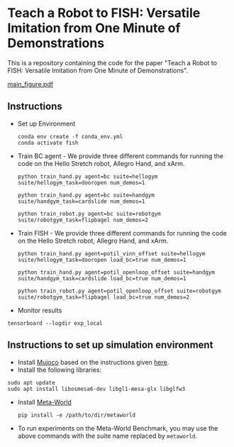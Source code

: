 # Teach a Robot to FISH: Versatile Imitation from One Minute of Demonstrations

This is a repository containing the code for the paper "Teach a Robot to FISH: Versatile Imitation from One Minute of Demonstrations".

[main_figure.pdf](https://github.com/siddhanthaldar/FISH/files/10835557/main_figure.pdf)

## Instructions
- Set up Environment
  ```
  conda env create -f conda_env.yml
  conda activate fish
  ```
- Train BC agent - We provide three different commands for running the code on the Hello Stretch robot, Allegro Hand, and xArm.
  ```
  python train_hand.py agent=bc suite=hellogym suite/hellogym_task=dooropen num_demos=1
  ```
  ```
  python train_hand.py agent=bc suite=handgym suite/handgym_task=cardslide num_demos=1
  ```
  ```
  python train_robot.py agent=bc suite=robotgym suite/robotgym_task=flipbagel num_demos=2
  ```

- Train FISH - We provide three different commands for running the code on the Hello Stretch robot, Allegro Hand, and xArm.
  ```
  python train_hand.py agent=potil_vinn_offset suite=hellogym suite/hellogym_task=dooropen load_bc=true num_demos=1
  ```
  ```
  python train_hand.py agent=potil_openloop_offset suite=handgym suite/handgym_task=cardslide load_bc=true num_demos=1
  ```
  ```
  python train_robot.py agent=potil_openloop_offset suite=robotgym suite/robotgym_task=flipbagel load_bc=true num_demos=2
  ```
- Monitor results
```
tensorboard --logdir exp_local
```

## Instructions to set up simulation environment
- Install [Mujoco](http://www.mujoco.org/) based on the instructions given [here](https://github.com/facebookresearch/drqv2).
- Install the following libraries:
```
sudo apt update
sudo apt install libosmesa6-dev libgl1-mesa-glx libglfw3
```
- Install [Meta-World](https://github.com/Farama-Foundation/Metaworld)
  ```
  pip install -e /path/to/dir/metaworld
  ```
- To run experiments on the Meta-World Benchmark, you may use the above commands with the suite name replaced by `metaworld`.
